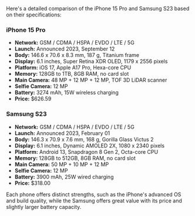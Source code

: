 Here's a detailed comparison of the iPhone 15 Pro and Samsung S23 based on their specifications:

### iPhone 15 Pro
- **Network:** GSM / CDMA / HSPA / EVDO / LTE / 5G
- **Launch:** Announced 2023, September 12
- **Body:** 146.6 x 70.6 x 8.3 mm, 187 g, Titanium frame
- **Display:** 6.1 inches, Super Retina XDR OLED, 1179 x 2556 pixels
- **Platform:** iOS 17, Apple A17 Pro, Hexa-core CPU
- **Memory:** 128GB to 1TB, 8GB RAM, no card slot
- **Main Camera:** 48 MP + 12 MP + 12 MP, TOF 3D LiDAR scanner
- **Selfie Camera:** 12 MP
- **Battery:** 3274 mAh, 15W wireless charging
- **Price:** $626.59

### Samsung S23
- **Network:** GSM / CDMA / HSPA / EVDO / LTE / 5G
- **Launch:** Announced 2023, February 01
- **Body:** 146.3 x 70.9 x 7.6 mm, 168 g, Gorilla Glass Victus 2
- **Display:** 6.1 inches, Dynamic AMOLED 2X, 1080 x 2340 pixels
- **Platform:** Android 13, Snapdragon 8 Gen 2, Octa-core CPU
- **Memory:** 128GB to 512GB, 8GB RAM, no card slot
- **Main Camera:** 50 MP + 10 MP + 12 MP
- **Selfie Camera:** 12 MP
- **Battery:** 3900 mAh, 25W wired charging
- **Price:** $318.00

Each phone offers distinct strengths, such as the iPhone's advanced OS and build quality, while the Samsung offers great value with its price and slightly larger battery capacity.